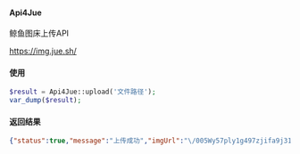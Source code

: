#### Api4Jue

鲸鱼图床上传API

https://img.jue.sh/

#### 使用

```php
$result = Api4Jue::upload('文件路径');
var_dump($result);
```

#### 返回结果
```json
{"status":true,"message":"上传成功","imgUrl":"\/005Wy57ply1g497zjifa9j31e00k0ju9.jpg"}
```

